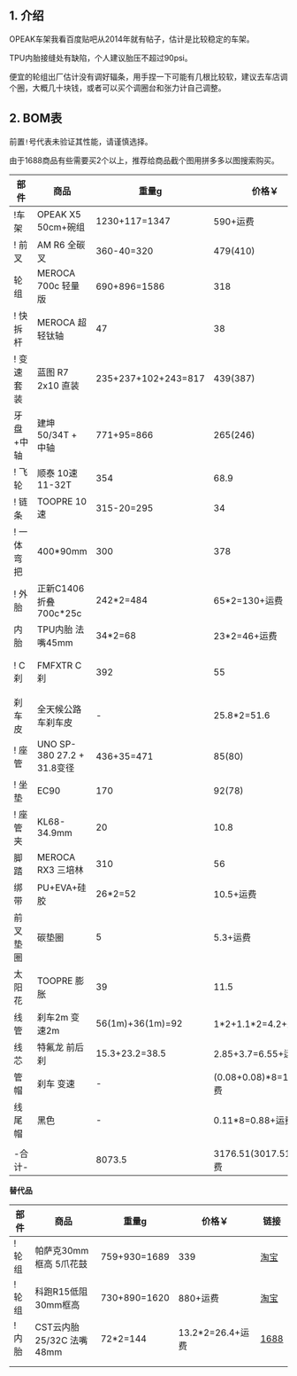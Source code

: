 ## 1. 介绍

OPEAK车架我看百度贴吧从2014年就有帖子，估计是比较稳定的车架。

TPU内胎接缝处有缺陷，个人建议胎压不超过90psi。

便宜的轮组出厂估计没有调好辐条，用手捏一下可能有几根比较软，建议去车店调个圈，大概几十块钱，或者可以买个调圈台和张力计自己调整。

## 2. BOM表

前置`!`号代表未验证其性能，请谨慎选择。

由于1688商品有些需要买2个以上，推荐给商品截个图用拼多多以图搜索购买。

| 部件 | 商品 | 重量g | 价格￥ | 链接 |
| - | - | - | - | - |
| !车架 | OPEAK X5 50cm+碗组 | 1230+117=1347 | 590+运费 | [淘宝](https://item.taobao.com/item.htm?spm=a1z10.5-c.w4002-3801465620.13.13cf59105FPigZ&id=8212605690) |
| ! 前叉 | AM R6 全碳叉 | 360-40=320 | 479(410) | [淘宝](https://s.click.taobao.com/t?e=m%3D2%26s%3DRokeKVhnLiNw4vFB6t2Z2ueEDrYVVa64Dm1dJ6eadalyINtkUhsv0BoWcADJT2bDv1%2BtwD5Jb9zFTlrzds37%2FgLwMG9TgUkNcLWR2kup2vFNRq4euO%2Fww2MWGduSpLInDoqEt4dKdN30KBFKq4PCnznOSI1%2F8IMOKtgJC0FXep3NEPXytV9ALtCLThlbPuuZLb93Df8fOzgYFlWeO3C5f7bMl%2BtdP%2BK4n%2BaxHnBf665dK1Ch7c7Hv3KBj%2Bzg2fB%2FEyLuXUsCJttP7qa1tU3ZgS3jKrSQZrKg2Ri9Bm4jDHfA2uXdGkAj6iCdyJvQEiIPL33lFJev%2B6Q%3D&union_lens=lensId%3APUB%401694054941%402135e809_0b19_18a6d8b04b8_4fda%4001%40eyJmbG9vcklkIjozMTA2OSwiic3BtQiiI6Il9wb3J0YWxfdjJfdG9vbF9saW5rc19wYWdlX2hvbWVfaW5kZXhfaHRtIn0ie) |
| 轮组 | MEROCA 700c 轻量版 | 690+896=1586 | 318 | [天猫](https://s.click.taobao.com/t?e=m%3D2%26s%3DjoDztmlmTPFw4vFB6t2Z2ueEDrYVVa64MljcGUdc4HdyINtkUhsv0BoWcADJT2bDtwD2XxuhrgPFTlrzds37%2FgLwMG9TgUkNcLWR2kup2vFNRq4euO%2Fww2MWGduSpLInDoqEt4dKdN30KBFKq4PCnx4%2FMEUz7aVQ5R3vnK7gGdzEX1hlZoQF%2B%2F1SarTXhIOTUdDn0Cj7EhMrimwIkkr68cmlByTWhXuu1xZw8ATrQAGEXZlPUvhX%2F01CAasUJDUR2m1odvImS5y0zvIVVx%2BPc2%2F51BzEHetfR64YuvOYe%2BM0BZR61DeP2wyW7mQwqx7e&union_lens=lensId%3APUB%401694054962%4021043e97_0b6d_18a6d8b53b1_50af%4001%40eyJmbG9vcklkIjozMTA2OSwiic3BtQiiI6Il9wb3J0YWxfdjJfdG9vbF9saW5rc19wYWdlX2hvbWVfaW5kZXhfaHRtIn0ie) |
| ! 快拆杆 | MEROCA 超轻钛轴 | 47 | 38 | [天猫](https://s.click.taobao.com/t?e=m%3D2%26s%3D96uxjXH1Wg9w4vFB6t2Z2ueEDrYVVa64MljcGUdc4HdyINtkUhsv0BoWcADJT2bDcbxxYrKudDjFTlrzds37%2FgLwMG9TgUkNcLWR2kup2vFNRq4euO%2Fww2MWGduSpLInDoqEt4dKdN30KBFKq4PCnx4%2FMEUz7aVQ5R3vnK7gGdzEX1hlZoQF%2B%2F1SarTXhIOTUdDn0Cj7EhM0Q1okJKatlHcPPcfSr9fIOhNWi3isu4TQsYZRXg70Qoj7EIk0aDhCSkLLHIJPXpe0zvIVVx%2BPc2%2F51BzEHetfbCvd8raiu401KONhWRndjDmEMK4TxNIs&union_lens=lensId%3APUB%401694054981%402107e26b_0a72_18a6d8b9e38_8e15%4001%40eyJmbG9vcklkIjozMTA2OSwiic3BtQiiI6Il9wb3J0YWxfdjJfdG9vbF9saW5rc19wYWdlX2hvbWVfaW5kZXhfaHRtIn0ie) |
| ! 变速套装 | 蓝图 R7 2x10 直装 | 235+237+102+243=817 | 439(387) | [淘宝](https://item.taobao.com/item.htm?spm=a21n57.1.0.0.25f8523cTE4IFJ&id=655320398132&ns=1&abbucket=1#detail) |
| 牙盘+中轴 | 建坤 50/34T + 中轴 | 771+95=866 | 265(246) | [淘宝](https://s.click.taobao.com/t?e=m%3D2%26s%3DL8QEduR%2FN0Jw4vFB6t2Z2ueEDrYVVa64Dm1dJ6eadalyINtkUhsv0Ni8qRh2TUna2WFMbnqrtQLFTlrzds37%2FgLwMG9TgUkNcLWR2kup2vFNRq4euO%2Fww2MWGduSpLInDoqEt4dKdN30KBFKq4PCn%2F4bXX91ojar%2FqfLGM5skDaySbHmSI7wOmd1HQKKxkiFAVKvOBNtWvp6iDNTWN5SLMqQ8TZd4PY11k00ritfmCdRVqQgWLBWAwMps7dhR%2Fni%2FIfu8%2F7itpBweiXfaVH60dSopZirJ9MMDCwgJQxof5b9wDKAuIOvBMYOae24fhW0&union_lens=lensId%3APUB%401694055008%40212c48cb_0c65_18a6d8c071e_1d47%4001%40eyJmbG9vcklkIjozMTA2OSwiic3BtQiiI6Il9wb3J0YWxfdjJfdG9vbF9saW5rc19wYWdlX2hvbWVfaW5kZXhfaHRtIn0ie)、[淘宝](https://s.click.taobao.com/t?e=m%3D2%26s%3DlaeX%2Bjfvrn9w4vFB6t2Z2ueEDrYVVa64Dm1dJ6eadalyINtkUhsv0Ni8qRh2TUna0vUsOfu%2BbezFTlrzds37%2FgLwMG9TgUkNcLWR2kup2vFNRq4euO%2Fww2MWGduSpLInDoqEt4dKdN30KBFKq4PCn4dcwPvptYZwghdCobgzONCySbHmSI7wOmd1HQKKxkiFAVKvOBNtWvogNP5Ht%2FZLye20Lpi9agTnAKGYRVOGAM29TwKcsHa1z%2BrBt3HUtu7FX4YXxbhdy16PgysBSxHfUOXVLEPDWL24p%2Fwx3bRWK%2F6zLq%2FnRWnK1SGFCzYOOqAQ&union_lens=lensId%3APUB%401694055024%40210403f4_0a01_18a6d8c45b2_3cab%4001%40eyJmbG9vcklkIjozMTA2OSwiic3BtQiiI6Il9wb3J0YWxfdjJfdG9vbF9saW5rc19wYWdlX2hvbWVfaW5kZXhfaHRtIn0ie) |
| ! 飞轮 | 顺泰 10速 11-32T | 354 | 68.9 | [淘宝](https://s.click.taobao.com/t?e=m%3D2%26s%3DbQTg%2BNHcCYJw4vFB6t2Z2ueEDrYVVa64Dm1dJ6eadalyINtkUhsv0Ni8qRh2TUnazowW2RnPrXHFTlrzds37%2FgLwMG9TgUkNcLWR2kup2vFNRq4euO%2Fww2MWGduSpLInDoqEt4dKdN30KBFKq4PCn1izKXjKvTEgaLWTy9GDFUii1jMNxDhLMnotgd7NXRy%2F3OppJwt5etgpU6KDkWNu3kgM2K4fPZDTBUmHrvBhvkRyx%2BwOP6BP2HMLZXTmgHMQnPyb5qmg7DAYAFIc%2FbD%2Fi5GZ9wPRcXV%2BBfuqljaE3xpNzuMLUNyvdEHIT%2F5PBlcgyAUDYWOGayIhhQs2DjqgEA%3D%3D&union_lens=lensId%3APUB%401694055040%400b13f67e_0c8e_18a6d8c8792_443f%4001%40eyJmbG9vcklkIjozMTA2OSwiic3BtQiiI6Il9wb3J0YWxfdjJfdG9vbF9saW5rc19wYWdlX2hvbWVfaW5kZXhfaHRtIn0ie) |
| ! 链条 | TOOPRE 10速 | 315-20=295 | 34 | [淘宝](https://s.click.taobao.com/t?e=m%3D2%26s%3D1J75cFyf3i5w4vFB6t2Z2ueEDrYVVa64MljcGUdc4HdyINtkUhsv0Ni8qRh2TUnajTj4KK5tHIPFTlrzds37%2FgLwMG9TgUkNcLWR2kup2vFNRq4euO%2Fww2MWGduSpLInDoqEt4dKdN30KBFKq4PCnx4%2FMEUz7aVQFqr8%2BP8RY9WpasR2r0VZZv1SarTXhIOT%2FcbizUjsed%2BN4YTIMnOxSN7swDUtrVhnQD%2BEuYO9DZRfb4FEMkbtUOcC%2BVi%2BTRluXEUi0sDs%2BWdP7qa1tU3ZgS3jKrSQZrKg2Ri9Bm4jDHegZ4hAvgWL0bBAS8ZzndIdZZ55A6mwB3MhhQs2DjqgEA%3D%3D&union_lens=lensId%3APUB%401694055055%4021049f66_09f2_18a6d8cc064_562b%4001%40eyJmbG9vcklkIjozMTA2OSwiic3BtQiiI6Il9wb3J0YWxfdjJfdG9vbF9saW5rc19wYWdlX2hvbWVfaW5kZXhfaHRtIn0ie) |
| ! 一体弯把 | 400\*90mm | 300 | 378 | [淘宝](https://s.click.taobao.com/t?e=m%3D2%26s%3D%2F9OU9w18hjlw4vFB6t2Z2ueEDrYVVa64Dm1dJ6eadalyINtkUhsv0Ni8qRh2TUnaGcvgIVjTTAfFTlrzds37%2FgLwMG9TgUkNcLWR2kup2vFNRq4euO%2Fww2MWGduSpLInDoqEt4dKdN30KBFKq4PCn38qPwqzSd8M%2B%2BZwuGMIXxjNEPXytV9ALoS4zvCRUrquOhS6RpUQ6yrflw5dzHluvRFpIhl7oxCEYJ%2B3PO04qD69rAc4lRyPG6%2FXO1t8w1aw9LiK17UzUHqRmfcD0XF1fgX7qpY2hN8aTc7jC1Dcr3S4%2FApvI96NZkJGjbFZOfDDwXBQypuiJVWiZ%2BQMlGz6FQ%3D%3D&union_lens=lensId%3APUB%401694055071%4021059d4c_0bd8_18a6d8cfe08_e0b6%4001%40eyJmbG9vcklkIjozMTA2OSwiic3BtQiiI6Il9wb3J0YWxfdjJfdG9vbF9saW5rc19wYWdlX2hvbWVfaW5kZXhfaHRtIn0ie)、[淘宝](https://item.taobao.com/item.htm?spm=a21n57.1.0.0.543b523c2HWf5d&id=692305269619&ns=1&abbucket=1#detail) |
| ! 外胎 | 正新C1406折叠 700c\*25c | 242\*2=484| 65\*2=130+运费 | [天猫](https://s.click.taobao.com/t?e=m%3D2%26s%3Dp02eB%2FfKJQ9w4vFB6t2Z2ueEDrYVVa64MljcGUdc4HdyINtkUhsv0Ni8qRh2TUnavWekjkRqk%2FvFTlrzds37%2FgLwMG9TgUkNcLWR2kup2vFNRq4euO%2Fww2MWGduSpLInDoqEt4dKdN30KBFKq4PCn5pSAJtZNLckGWtY2ESgBH%2FNEPXytV9ALq8XLr9cF0l0AOJ7n9hIYuTkWTPHo%2BXyovGnnmmoo9%2FqwEOSfE7UrXYZuYjI5oLdH12%2B7azlPE8QQafd5aX0Qf%2FS11QjhHaW33B6Jd9pUfrR1KilmKsn0wzOwDMfXFgMfmNT34gw07YROJN7NJTSBj5xKmPmpIKZsA%3D%3D&union_lens=lensId%3APUB%401694055095%402107e623_0b89_18a6d8d5b18_d6b6%4001%40eyJmbG9vcklkIjozMTA2OSwiic3BtQiiI6Il9wb3J0YWxfdjJfdG9vbF9saW5rc19wYWdlX2hvbWVfaW5kZXhfaHRtIn0ie) |
| 内胎 | TPU内胎 法嘴45mm | 34\*2=68 | 23\*2=46+运费 | [1688](https://detail.1688.com/offer/710785025665.html) |
| ! C刹 | FMFXTR C刹 | 392 | 55 | [天猫](https://s.click.taobao.com/t?e=m%3D2%26s%3DUNkZI1Z1MGxw4vFB6t2Z2ueEDrYVVa64MljcGUdc4HdyINtkUhsv0Ni8qRh2TUnaBN5yKlTo1ILFTlrzds37%2FgLwMG9TgUkNcLWR2kup2vFNRq4euO%2Fww2MWGduSpLInDoqEt4dKdN30KBFKq4PCnx4%2FMEUz7aVQeJhFnsYn4utsJ%2B%2B2VN3cwv1SarTXhIOT%2FcbizUjsed%2BgHeAPQwDlEYayTcudwese57J%2FGZeDuoiRr0mZgBQ2WqIdthaVhkM15yfoAGgbWTBP7qa1tU3ZgS3jKrSQZrKg2Ri9Bm4jDHegZ4hAvgWL0dR9zpKnKV4rPkNA0PYFg5ohhQs2DjqgEA%3D%3D&union_lens=lensId%3APUB%401694055124%40212c3e9e_0bb6_18a6d8dcccc_77a7%4001%40eyJmbG9vcklkIjozMTA2OSwiic3BtQiiI6Il9wb3J0YWxfdjJfdG9vbF9saW5rc19wYWdlX2hvbWVfaW5kZXhfaHRtIn0ie)、[淘宝](https://item.taobao.com/item.htm?spm=a1z10.5-c-s.w4002-23916658984.12.24e35f84giH15s&id=661930255543) |
| 刹车皮 | 全天候公路车刹车皮 | - | 25.8\*2=51.6 | [天猫](https://s.click.taobao.com/t?e=m%3D2%26s%3DbTD1Q0bN47hw4vFB6t2Z2ueEDrYVVa64MljcGUdc4HdyINtkUhsv0Ni8qRh2TUna0qJVyTo94SjFTlrzds37%2FgLwMG9TgUkNcLWR2kup2vFNRq4euO%2Fww2MWGduSpLInDoqEt4dKdN30KBFKq4PCnx4%2FMEUz7aVQ5R3vnK7gGdzEX1hlZoQF%2B%2F1SarTXhIOTUdDn0Cj7EhNt9h34V12MqvU9l65oi5esOEzaEpahYqtvYcI3CbZRrw1qlnTVl0nu4clQO0RjJsujO9AJYjY8CXJ%2BwEVkOqHF%2FasCdS0uCG6lu3JoMyPOALfqK1v6Bu2O&union_lens=lensId%3APUB%401694055145%40210720ba_09f8_18a6d8e21fa_d380%4001%40eyJmbG9vcklkIjozMTA2OSwiic3BtQiiI6Il9wb3J0YWxfdjJfdG9vbF9saW5rc19wYWdlX2hvbWVfaW5kZXhfaHRtIn0ie)、[1688](https://detail.1688.com/offer/578647183148.html) |
| ! 座管 | UNO SP-380 27.2 + 31.8变径 | 436+35=471 | 85(80) | [淘宝](https://s.click.taobao.com/t?e=m%3D2%26s%3Dl2ja0b4fP4Fw4vFB6t2Z2ueEDrYVVa64Dm1dJ6eadalyINtkUhsv0Ni8qRh2TUnaijNJEVZuO8DFTlrzds37%2FgLwMG9TgUkNcLWR2kup2vFNRq4euO%2Fww2MWGduSpLInDoqEt4dKdN30KBFKq4PCnznOSI1%2F8IMOKtgJC0FXep3NEPXytV9ALoS4zvCRUrquIL1iwMBjdox%2BDrBaFixM5mOtMnAl8JgMHGm3vqXrPbF1MsMgD9ryzgNM4lBLd1HDjCYtYGASbzRUrFwjXfRKMROfYmExpA2104bt%2FCh0HCZKVueWiGNwnz3mxbfto%2FVIrsoryzNsdWY%3D&union_lens=lensId%3APUB%401694055171%402105b34f_0a1e_18a6d8e852f_9035%4001%40eyJmbG9vcklkIjozMTA2OSwiic3BtQiiI6Il9wb3J0YWxfdjJfdG9vbF9saW5rc19wYWdlX2hvbWVfaW5kZXhfaHRtIn0ie) |
| ! 坐垫 | EC90 | 170 | 92(78) | [淘宝](https://item.taobao.com/item.htm?spm=a21n57.1.0.0.543b523c2HWf5d&id=654012332343&ns=1&abbucket=1#detail) |
| ! 座管夹 | KL68-34.9mm | 20 | 10.8 | [淘宝](https://s.click.taobao.com/t?e=m%3D2%26s%3DtheYlHNreJBw4vFB6t2Z2ueEDrYVVa64Dm1dJ6eadalyINtkUhsv0Ni8qRh2TUnamcnPgRfnxBPFTlrzds37%2FgLwMG9TgUkNcLWR2kup2vFNRq4euO%2Fww2MWGduSpLInDoqEt4dKdN30KBFKq4PCn%2BO2HcPx%2BFhpQ46xSzEN%2F0uySbHmSI7wOtef%2FroYqRldaEw2izIf4PA0ddvQWmX%2FX2voethwgmD%2BwzfAALJ9mHwTGYVDYMaFMwjnS5C36DEpozvQCWI2PAlyfsBFZDqhxXSFvSTZM%2B%2F4A13NwUW6D5vDEZnEqfAkQZzdhsCB2MFxDJbuZDCrHt4%3D&union_lens=lensId%3APUB%401694055198%4021075a3f_0a35_18a6d8ef114_c67d%4001%40eyJmbG9vcklkIjozMTA2OSwiic3BtQiiI6Il9wb3J0YWxfdjJfdG9vbF9saW5rc19wYWdlX2hvbWVfaW5kZXhfaHRtIn0ie) |
| 脚踏 | MEROCA RX3 三培林 | 310 | 56 | [淘宝](https://item.taobao.com/item.htm?spm=a1z09.2.0.0.49592e8dHzsX9P&id=682774886077&_u=61qg6u55522e) |
| 绑带 | PU+EVA+硅胶 | 26\*2=52 | 10.5+运费 | [1688](https://detail.1688.com/offer/650402099816.html) |
| 前叉垫圈 | 碳垫圈 | 5 | 5.3+运费 | [1688](https://detail.1688.com/offer/597981292186.html) |
| 太阳花 | TOOPRE 膨胀 | 39 | 11.5 | [天猫](https://s.click.taobao.com/t?e=m%3D2%26s%3D37ZtJfTHih5w4vFB6t2Z2ueEDrYVVa64MljcGUdc4HdyINtkUhsv0Ni8qRh2TUnacEJyGEErK9DFTlrzds37%2FgLwMG9TgUkNcLWR2kup2vFNRq4euO%2Fww2MWGduSpLInDoqEt4dKdN30KBFKq4PCnx4%2FMEUz7aVQFqr8%2BP8RY9WpasR2r0VZZv1SarTXhIOTUdDn0Cj7EhMTYgIO0QKZ6k%2B8yg8gOO4gXZByGPjTp7wFgYXqJkWPN5pZKLGcGKo6BKA9YfwO%2Fc20zvIVVx%2BPc2%2F51BzEHetfNNfp2ftM1ha37MC4377uvc9kxRRHfUqm&union_lens=lensId%3APUB%401694055257%4021312f09_0c1b_18a6d8fd544_98ac%4001%40eyJmbG9vcklkIjozMTA2OSwiic3BtQiiI6Il9wb3J0YWxfdjJfdG9vbF9saW5rc19wYWdlX2hvbWVfaW5kZXhfaHRtIn0ie) |
| 线管 | 刹车2m 变速2m | 56(1m)+36(1m)=92 | 1\*2+1.1\*2=4.2+运费 | [1688](https://s.click.1688.com/t?e=BA049C3094A99029D3512DF26E6FCDAF511A51CE6A554CA22B0078EFC8D6974766F7656F127EA4639C3C18A93C557272A2F21CDAD9127E48C9E046AAFA583720DECD81F4FAA2C4A3EE88DF51B5998389F07E2C81EA94C7779BEF7FC70E6D4182AABD2FAE4779DAEC4AC35174D978C9EDCFD550FD85771E8A7FAC35122D96D6FC) |
| 线芯 | 特氟龙 前后刹 | 15.3+23.2=38.5 | 2.85+3.7=6.55+运费 | [1688](https://s.click.1688.com/t?e=BA049C3094A99029D3512DF26E6FCDAF511A51CE6A554CA22B0078EFC8D6974766F7656F127EA463F0ACE120BD48D2B072635C32F43A1F4D9F02ECC65E7B833A35C7F2CDAB1F1C0BB5EFDAF83B1F8C2EF07E2C81EA94C7779BEF7FC70E6D418259F7592B4D5215EA3EEB1EA42300AE70595020E3CDF5227B0846A2EE962C69AD) |
| 管帽 | 刹车 变速 | - | (0.08+0.08)\*8=1.28+运费 | [1688](https://s.click.1688.com/t?e=BA049C3094A99029D3512DF26E6FCDAF511A51CE6A554CA22B0078EFC8D6974766F7656F127EA4639BC79B5647030B14CEB82B7BABA9B86805F84FE65C6701BFA896C425BBD6544E964A42C92E18D677F07E2C81EA94C7779BEF7FC70E6D418290DE5CEB38B11EE09E6CD6DE843582087D405D139AB750893A9B23EB00A5A18E) |
| 线尾帽 | 黑色 | - | 0.11\*8=0.88+运费 | [1688](https://detail.1688.com/offer/655504360366.html) |
| | | | | |
| -合计- | | 8073.5 | 3176.51(3017.51)+运费 | |

**替代品**

| 部件 | 商品 | 重量g | 价格￥ | 链接 |
| - | - | - | - | - |
| ! 轮组 | 帕萨克30mm框高 5爪花鼓 | 759+930=1689 | 339 | [淘宝](https://s.click.taobao.com/t?e=m%3D2%26s%3DFHTi5iQGxDdw4vFB6t2Z2ueEDrYVVa64Dm1dJ6eadalyINtkUhsv0AbUGM1aELOtYKvX2cXRDbnFTlrzds37%2FgLwMG9TgUkNcLWR2kup2vFNRq4euO%2Fww2MWGduSpLInDoqEt4dKdN30KBFKq4PCn2wHQC4BXHQ3vvOp%2FPtj7e%2FNEPXytV9ALtCLThlbPuuZLb93Df8fOziVXKncmJj9U034dHtp9ImSksc5Iko2N2BPGXp3Zrg2xHNhSxaMyqUspwOJOxAlP9%2BjO9AJYjY8CXJ%2BwEVkOqHF%2FasCdS0uCG5NIFEVyCB2x1abpVkwz6Se&union_lens=lensId%3APUB%401697950031%4021361718_0d75_18b55b55ddf_a05f%4001%40eyJmbG9vcklkIjozMTA2OSwiic3BtQiiI6Il9wb3J0YWxfdjJfdG9vbF9saW5rc19wYWdlX2hvbWVfaW5kZXhfaHRtIn0ie) |
| ! 轮组 | 科跑R15低阻30mm框高 | 730+890=1620 | 880+运费 | [淘宝](https://item.taobao.com/item.htm?spm=a1z0d.6639537/tb.1997196601.4.4f9f7484qbA95d&id=624545715894) |
| ! 内胎 | CST云内胎25/32C 法嘴48mm | 72\*2=144 | 13.2\*2=26.4+运费 | [1688](https://detail.1688.com/offer/710785025665.html) |
| | | | | |
| | | | | |
